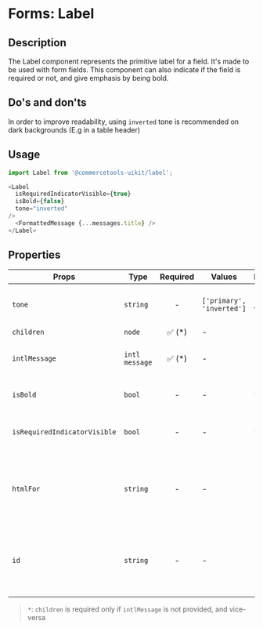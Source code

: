 # Forms: Label

## Description

The Label component represents the primitive label for a field. It's made to be used with form fields. This component can also indicate if the field is required or not, and give emphasis by being bold.

## Do's and don'ts

In order to improve readability, using `inverted` tone is recommended on dark backgrounds (E.g in a table header)

## Usage

```js
import Label from '@commercetools-uikit/label';

<Label
  isRequiredIndicatorVisible={true}
  isBold={false}
  tone="inverted"
/>
  <FormattedMessage {...messages.title} />
</Label>
```

## Properties

| Props                        | Type           | Required | Values                    | Default | Description                                                                                                     |
| ---------------------------- | -------------- | :------: | ------------------------- | ------- | --------------------------------------------------------------------------------------------------------------- |
| `tone`                       | `string`       |    -     | `['primary', 'inverted']` | \_      | Indicates the tone to be applied to the label                                                                   |
| `children`                   | `node`         | ✅ (\*)  | -                         | -       | Value of the label                                                                                              |
| `intlMessage`                | `intl message` | ✅ (\*)  | -                         | -       | An intl message object that will be rendered with `FormattedMessage`                                            |
| `isBold`                     | `bool`         |    -     | -                         | `false` | Indicates if the label title should be in bold text                                                             |
| `isRequiredIndicatorVisible` | `bool`         |    -     | -                         | `false` | Indicates if the labeled field is required in a form                                                            |  |
| `htmlFor`                    | `string`       |    -     | -                         | -       | The `for` HTML attribute, used to reference form elements with the related attribute `id` or `aria-labelledby`. |
| `id`                         | `string`       |    -     | -                         | -       | The `id` HTML attribute, used to reference non-form elements with the related attribute `aria-labelledby`.      |

> `*`: `children` is required only if `intlMessage` is not provided, and vice-versa
